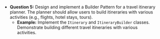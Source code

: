 - **Question 5:** Design and implement a Builder Pattern for a travel itinerary planner. The planner should allow users to build itineraries with various activities (e.g., flights, hotel stays, tours).
  - **Example:** Implement the `Itinerary` and `ItineraryBuilder` classes. Demonstrate building different travel itineraries with various activities.
